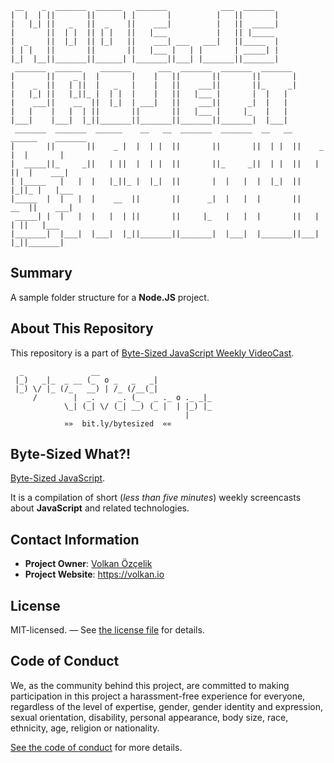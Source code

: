 ```
 __    _  _______  ______   _______            ___  _______                        
|  |  | ||       ||      | |       |          |   ||       |                       
|   |_| ||   _   ||  _    ||    ___|          |   ||  _____|                       
|       ||  | |  || | |   ||   |___           |   || |_____                        
|  _    ||  |_|  || |_|   ||    ___| ___   ___|   ||_____  |                       
| | |   ||       ||       ||   |___ |   | |       | _____| |                       
|_|  |__||_______||______| |_______||___| |_______||_______|                       
 _______  ______    _______      ___  _______  _______  _______                    
|       ||    _ |  |       |    |   ||       ||       ||       |                   
|    _  ||   | ||  |   _   |    |   ||    ___||       ||_     _|                   
|   |_| ||   |_||_ |  | |  |    |   ||   |___ |       |  |   |                     
|    ___||    __  ||  |_|  | ___|   ||    ___||      _|  |   |                     
|   |    |   |  | ||       ||       ||   |___ |     |_   |   |                     
|___|    |___|  |_||_______||_______||_______||_______|  |___|                     
 _______  _______  ______    __   __  _______  _______  __   __  ______    _______ 
|       ||       ||    _ |  |  | |  ||       ||       ||  | |  ||    _ |  |       |
|  _____||_     _||   | ||  |  | |  ||       ||_     _||  | |  ||   | ||  |    ___|
| |_____   |   |  |   |_||_ |  |_|  ||       |  |   |  |  |_|  ||   |_||_ |   |___ 
|_____  |  |   |  |    __  ||       ||      _|  |   |  |       ||    __  ||    ___|
 _____| |  |   |  |   |  | ||       ||     |_   |   |  |       ||   |  | ||   |___ 
|_______|  |___|  |___|  |_||_______||_______|  |___|  |_______||___|  |_||_______|
```

## Summary

A sample folder structure for a **Node.JS** project.

## About This Repository

This repository is a part of [Byte-Sized JavaScript Weekly VideoCast][vidcast].

```
  _               __
 |_)   _|_  _ __ (_  o _   _   _|
 |_) \/ |_ (/_   __) | /_ (/__(_|
     /        |  _.     _. (_   _ ._ o ._ _|_
            \_| (_| \/ (_| __) (_ |  | |_) |_
                                       |
            »»  bit.ly/bytesized  ««
```

## Byte-Sized What?!

[Byte-Sized JavaScript][vidcast].

It is a compilation of short (*less than five minutes*) weekly screencasts about **JavaScript** and related technologies.

## Contact Information

* **Project Owner**: [Volkan Özçelik](mailto:me@volkan.io)
* **Project Website**: <https://volkan.io>

## License

MIT-licensed. — See [the license file](LICENSE.md) for details.

## Code of Conduct

We, as the community behind this project, are committed to making participation in this project a harassment-free experience for everyone, regardless of the level of expertise, gender, gender identity and expression, sexual orientation, disability, personal appearance, body size, race, ethnicity, age, religion or nationality.

[See the code of conduct](CODE_OF_CONDUCT.md) for more details.

[vidcast]: https://www.youtube.com/channel/UC8OLZSlFO8cwRo9M30v-TkA
[ticket]: https://github.com/jsbites/babil/issues/new

